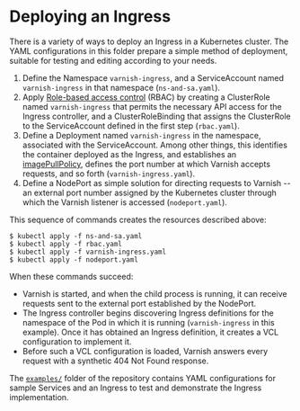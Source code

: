 # Deploying an Ingress

There is a variety of ways to deploy an Ingress in a Kubernetes
cluster. The YAML configurations in this folder prepare a simple
method of deployment, suitable for testing and editing according to
your needs.

1. Define the Namespace ``varnish-ingress``, and a ServiceAccount
   named ``varnish-ingress`` in that namespace (``ns-and-sa.yaml``).
2. Apply [Role-based access
   control](https://kubernetes.io/docs/reference/access-authn-authz/rbac/)
   (RBAC) by creating a ClusterRole named ``varnish-ingress`` that
   permits the necessary API access for the Ingress controller, and a
   ClusterRoleBinding that assigns the ClusterRole to the
   ServiceAccount defined in the first step (``rbac.yaml``).
3. Define a Deployment named ``varnish-ingress`` in the namespace,
   associated with the ServiceAccount. Among other things, this
   identifies the container deployed as the Ingress, and establishes
   an
   [imagePullPolicy](https://kubernetes.io/docs/concepts/containers/images/),
   defines the port number at which Varnish accepts requests, and so forth
   (``varnish-ingress.yaml``).
4. Define a NodePort as simple solution for directing requests to Varnish --
   an external port number assigned by the Kubernetes cluster through
   which the Varnish listener is accessed (``nodeport.yaml``).

This sequence of commands creates the resources described above:
```
$ kubectl apply -f ns-and-sa.yaml
$ kubectl apply -f rbac.yaml
$ kubectl apply -f varnish-ingress.yaml
$ kubectl apply -f nodeport.yaml
```
When these commands succeed:

* Varnish is started, and when the child process is running, it can
  receive requests sent to the external port established by the
  NodePort.
* The Ingress controller begins discovering Ingress definitions for
  the namespace of the Pod in which it is running (``varnish-ingress``
  in this example). Once it has obtained an Ingress definition, it
  creates a VCL configuration to implement it.
* Before such a VCL configuration is loaded, Varnish answers every
  request with a synthetic 404 Not Found response.

The [``examples/``](/examples) folder of the repository contains YAML
configurations for sample Services and an Ingress to test and
demonstrate the Ingress implementation.
